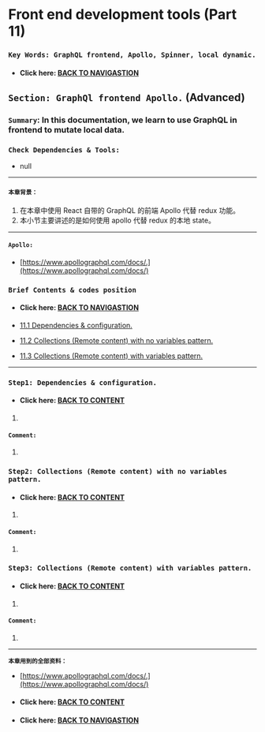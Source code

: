 # Front end development tools (Part 11)

### `Key Words: GraphQL frontend, Apollo, Spinner, local dynamic.`

- #### Click here: [BACK TO NAVIGASTION](https://github.com/DonghaoWu/Frontend-tools-demo/blob/master/README.md)

## `Section: GraphQl frontend Apollo.` (Advanced)

### `Summary`: In this documentation, we learn to use GraphQL in frontend to mutate local data.

### `Check Dependencies & Tools:`

- null
------------------------------------------------------------

#### `本章背景：`
1. 在本章中使用 React 自带的 GraphQL 的前端 Apollo 代替 redux 功能。
2. 本小节主要讲述的是如何使用 apollo 代替 redux 的本地 state。

------------------------------------------------------------

#### `Apollo:`
- [https://www.apollographql.com/docs/.](https://www.apollographql.com/docs/)

### <span id="11.0">`Brief Contents & codes position`</span>

- #### Click here: [BACK TO NAVIGASTION](https://github.com/DonghaoWu/Frontend-tools-demo/blob/master/README.md)

- [11.1 Dependencies & configuration.](#11.1)
- [11.2 Collections (Remote content) with no variables pattern.](#11.2)
- [11.3 Collections (Remote content) with variables pattern.](#11.3)

------------------------------------------------------------

### <span id="11.1">`Step1: Dependencies & configuration.`</span>

- #### Click here: [BACK TO CONTENT](#11.0)

1. 

#### `Comment:`
1. 


### <span id="11.2">`Step2: Collections (Remote content) with no variables pattern.`</span>

- #### Click here: [BACK TO CONTENT](#11.0)

1. 


#### `Comment:`
1. 


### <span id="11.3">`Step3: Collections (Remote content) with variables pattern.`</span>

- #### Click here: [BACK TO CONTENT](#11.0)

1. 


#### `Comment:`
1. 

-----------------------------------------------------------------

__`本章用到的全部资料：`__

- [https://www.apollographql.com/docs/.](https://www.apollographql.com/docs/)

- #### Click here: [BACK TO CONTENT](#11.0)
- #### Click here: [BACK TO NAVIGASTION](https://github.com/DonghaoWu/Frontend-tools-demo/blob/master/README.md)